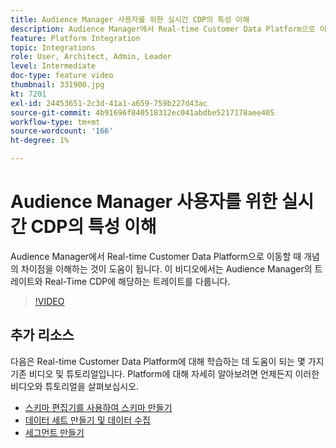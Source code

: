 ```yaml
---
title: Audience Manager 사용자를 위한 실시간 CDP의 특성 이해
description: Audience Manager에서 Real-time Customer Data Platform으로 이동할 때 개념의 차이점을 이해하는 것이 도움이 됩니다. 이 비디오에서는 Audience Manager의 트레이트와 Real-Time CDP에 해당하는 트레이트를 다룹니다.
feature: Platform Integration
topic: Integrations
role: User, Architect, Admin, Leader
level: Intermediate
doc-type: feature video
thumbnail: 331900.jpg
kt: 7201
exl-id: 24453651-2c3d-41a1-a659-759b227d43ac
source-git-commit: 4b91696f840518312ec041abdbe5217178aee405
workflow-type: tm+mt
source-wordcount: '166'
ht-degree: 1%

---
```


# Audience Manager 사용자를 위한 실시간 CDP의 특성 이해

Audience Manager에서 Real-time Customer Data Platform으로 이동할 때 개념의 차이점을 이해하는 것이 도움이 됩니다. 이 비디오에서는 Audience Manager의 트레이트와 Real-Time CDP에 해당하는 트레이트를 다룹니다.

>[!VIDEO](https://video.tv.adobe.com/v/331900/?quality=12&learn=on)

## 추가 리소스

다음은 Real-time Customer Data Platform에 대해 학습하는 데 도움이 되는 몇 가지 기존 비디오 및 튜토리얼입니다. Platform에 대해 자세히 알아보려면 언제든지 이러한 비디오와 튜토리얼을 살펴보십시오.

* [스키마 편집기를 사용하여 스키마 만들기](https://experienceleague.adobe.com/docs/experience-platform/xdm/tutorials/create-schema-ui.html?lang=en#getting-started)
* [데이터 세트 만들기 및 데이터 수집](https://experienceleague.adobe.com/docs/platform-learn/tutorials/data-ingestion/create-datasets-and-ingest-data.html?lang=en#data-ingestion)
* [세그먼트 만들기](https://experienceleague.adobe.com/docs/platform-learn/tutorials/segments/create-segments.html?lang=en#segments)

